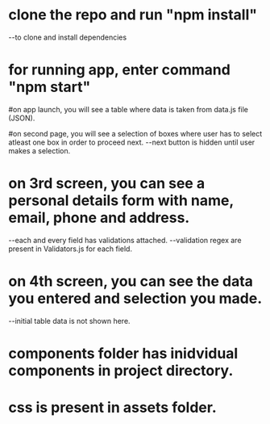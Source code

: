 # clone the repo and run "npm install"
--to clone and install dependencies

# for running app, enter command "npm start"

#on app launch, you will see a table where data is taken from data.js file (JSON).

#on second page, you will see a selection of boxes where user has to select atleast one box in order to proceed next.
--next button is hidden until user makes a selection.

# on 3rd screen, you can see a personal details form with name, email, phone and address.
--each and every field has validations attached.
--validation regex are present in Validators.js for each field.

# on 4th screen, you can see the data you entered and selection you made.
--initial table data is not shown here.

# components folder has inidvidual components in project directory.

# css is present in assets folder.
